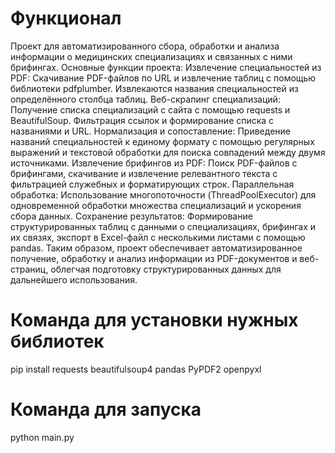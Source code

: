 # Функционал
Проект для автоматизированного сбора, обработки и анализа информации о медицинских специализациях и связанных с ними брифингах.
Основные функции проекта:
Извлечение специальностей из PDF: Скачивание PDF-файлов по URL и извлечение таблиц с помощью библиотеки pdfplumber. Извлекаются названия специальностей из определённого столбца таблиц.
Веб-скрапинг специализаций: Получение списка специализаций с сайта с помощью requests и BeautifulSoup. Фильтрация ссылок и формирование списка с названиями и URL.
Нормализация и сопоставление: Приведение названий специальностей к единому формату с помощью регулярных выражений и текстовой обработки для поиска совпадений между двумя источниками.
Извлечение брифингов из PDF: Поиск PDF-файлов с брифингами, скачивание и извлечение релевантного текста с фильтрацией служебных и форматирующих строк.
Параллельная обработка: Использование многопоточности (ThreadPoolExecutor) для одновременной обработки множества специализаций и ускорения сбора данных.
Сохранение результатов: Формирование структурированных таблиц с данными о специализациях, брифингах и их связях, экспорт в Excel-файл с несколькими листами с помощью pandas.
Таким образом, проект обеспечивает автоматизированное получение, обработку и анализ информации из PDF-документов и веб-страниц, облегчая подготовку структурированных данных для дальнейшего использования.

# Команда для установки нужных библиотек

pip install requests beautifulsoup4 pandas PyPDF2 openpyxl

# Команда для запуска
python main.py
